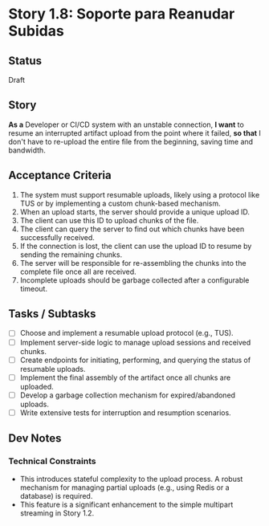 # Story 1.8: Soporte para Reanudar Subidas

## Status

Draft

## Story

**As a** Developer or CI/CD system with an unstable connection,
**I want** to resume an interrupted artifact upload from the point where it failed,
**so that** I don't have to re-upload the entire file from the beginning, saving time and bandwidth.

## Acceptance Criteria

1. The system must support resumable uploads, likely using a protocol like TUS or by implementing a custom chunk-based mechanism.
2. When an upload starts, the server should provide a unique upload ID.
3. The client can use this ID to upload chunks of the file.
4. The client can query the server to find out which chunks have been successfully received.
5. If the connection is lost, the client can use the upload ID to resume by sending the remaining chunks.
6. The server will be responsible for re-assembling the chunks into the complete file once all are received.
7. Incomplete uploads should be garbage collected after a configurable timeout.

## Tasks / Subtasks

- [ ] Choose and implement a resumable upload protocol (e.g., TUS).
- [ ] Implement server-side logic to manage upload sessions and received chunks.
- [ ] Create endpoints for initiating, performing, and querying the status of resumable uploads.
- [ ] Implement the final assembly of the artifact once all chunks are uploaded.
- [ ] Develop a garbage collection mechanism for expired/abandoned uploads.
- [ ] Write extensive tests for interruption and resumption scenarios.

## Dev Notes

### Technical Constraints
- This introduces stateful complexity to the upload process. A robust mechanism for managing partial uploads (e.g., using Redis or a database) is required.
- This feature is a significant enhancement to the simple multipart streaming in Story 1.2.